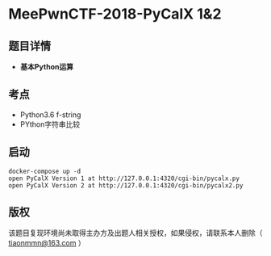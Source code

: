 # MeePwnCTF-2018-PyCalX 1&2

## 题目详情

- **基本Python运算**

## 考点

- Python3.6 f-string
- PYthon字符串比较

## 启动

    docker-compose up -d
    open PyCalX Version 1 at http://127.0.0.1:4320/cgi-bin/pycalx.py
    open PyCalX Version 2 at http://127.0.0.1:4320/cgi-bin/pycalx2.py

## 版权

该题目复现环境尚未取得主办方及出题人相关授权，如果侵权，请联系本人删除（ tiaonmmn@163.com ）
